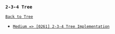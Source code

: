 ### `2-3-4 Tree`

[`Back to Tree`](../16-tree.md)

* [`Medium => [0261] 2-3-4 Tree Implementation`]()
